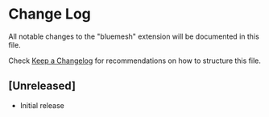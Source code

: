 # Change Log

All notable changes to the "bluemesh" extension will be documented in this file.

Check [Keep a Changelog](http://keepachangelog.com/) for recommendations on how to structure this file.

## [Unreleased]

- Initial release